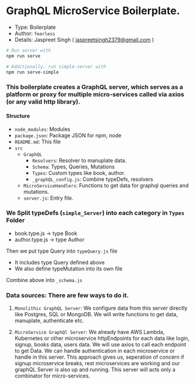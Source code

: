 # GraphQL MicroService Boilerplate.
- Type: Boilerplate
- Author: `fearless`
- Details: Jaspreet Singh ( jaspreetsingh2379@gmail.com )

```bash
# Run server with
npm run serve

# Additionally, run simple-server with
npm run serve-simple
```

### This boilerplate creates a GraphQL server, which serves as a platform or proxy for multiple micro-services called via axios (or any valid http library).

#### Structure
- `node_modules`: Modules
- `package.json`: Package JSON for npm, node
- `README.md`: This file
- `src`
  - `GraphQL`
    - `Resolvers`: Resolver to manuplate data.
    - `Schema`: Types, Queries, Mutations
    - `Types`: Custom types like book, author.
    - `_graphQL_config.js`: Combine typeDefs, resolvers
  - `MicroServiceHandlers`: Functions to get data for graphql queries and mutations.
  - `server.js`: Entry file.


### We Split typeDefs (`simple_Server`) into each category in `Types` Folder
- book.type.js -> type Book
- author.type.js -> type Author

Then we put type Query into `typeQuery.js` file
- It includes type Query defined above
- We also define typeMutation into its own file

Combine above into `_schema.js`

### Data sources: There are few ways to do it.
1. `Monolithic GraphQL Server`: 
  We configure data from this server directly like Postgres, SQL or MongoDB.
  We will write functions to get data, manuplate, authenticate etc.

2. `MicroService GraphQl Server`: 
  We already have AWS Lambda, Kubernetes or other microservice httpEndpoints
  for each data like login, signup, books data, users data.
  We will use axios to call each endpoint to get Data. We can handle authentication
  in each microservice or handle in this server.
  This approach gives us, seperation of concern if signup microservice breaks, rest
  microservices are working and our graphQL Server is also up and running. This server
  will acts only a combinator for micro-services.